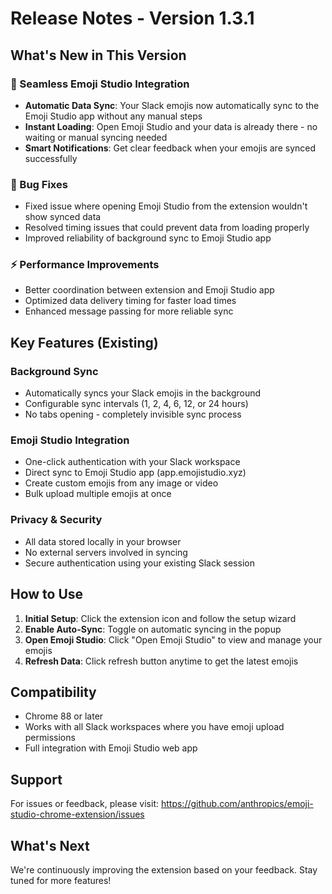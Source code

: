 # Release Notes - Version 1.3.1

## What's New in This Version

### 🚀 Seamless Emoji Studio Integration
- **Automatic Data Sync**: Your Slack emojis now automatically sync to the Emoji Studio app without any manual steps
- **Instant Loading**: Open Emoji Studio and your data is already there - no waiting or manual syncing needed
- **Smart Notifications**: Get clear feedback when your emojis are synced successfully

### 🐛 Bug Fixes
- Fixed issue where opening Emoji Studio from the extension wouldn't show synced data
- Resolved timing issues that could prevent data from loading properly
- Improved reliability of background sync to Emoji Studio app

### ⚡ Performance Improvements
- Better coordination between extension and Emoji Studio app
- Optimized data delivery timing for faster load times
- Enhanced message passing for more reliable sync

## Key Features (Existing)

### Background Sync
- Automatically syncs your Slack emojis in the background
- Configurable sync intervals (1, 2, 4, 6, 12, or 24 hours)
- No tabs opening - completely invisible sync process

### Emoji Studio Integration
- One-click authentication with your Slack workspace
- Direct sync to Emoji Studio app (app.emojistudio.xyz)
- Create custom emojis from any image or video
- Bulk upload multiple emojis at once

### Privacy & Security
- All data stored locally in your browser
- No external servers involved in syncing
- Secure authentication using your existing Slack session

## How to Use

1. **Initial Setup**: Click the extension icon and follow the setup wizard
2. **Enable Auto-Sync**: Toggle on automatic syncing in the popup
3. **Open Emoji Studio**: Click "Open Emoji Studio" to view and manage your emojis
4. **Refresh Data**: Click refresh button anytime to get the latest emojis

## Compatibility
- Chrome 88 or later
- Works with all Slack workspaces where you have emoji upload permissions
- Full integration with Emoji Studio web app

## Support
For issues or feedback, please visit: https://github.com/anthropics/emoji-studio-chrome-extension/issues

## What's Next
We're continuously improving the extension based on your feedback. Stay tuned for more features!